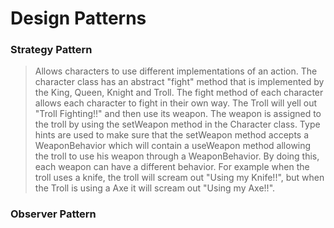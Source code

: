 # Design Patterns

### Strategy Pattern
> Allows characters to use different implementations of an action.
The character class has an abstract "fight" method that is implemented by the 
King, Queen, Knight and Troll.
The fight method of each character allows each character to fight in their own way.
The Troll will yell out "Troll Fighting!!" and then use its weapon. The weapon is assigned to 
the troll by using the setWeapon method in the Character class. Type hints are used to make sure that the
setWeapon method accepts a WeaponBehavior which will contain a useWeapon method allowing the troll to use 
his weapon through a WeaponBehavior. By doing this, each weapon can have a different behavior. 
For example when the troll uses a knife, the troll will scream out "Using my Knife!!", but when the Troll is 
using a Axe it will scream out "Using my Axe!!".
  
### Observer Pattern